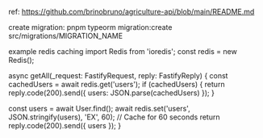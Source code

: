 ref: https://github.com/brinobruno/agriculture-api/blob/main/README.md

create migration:
pnpm typeorm migration:create src/migrations/MIGRATION_NAME

example redis caching
import Redis from 'ioredis';
const redis = new Redis();

async getAll(_request: FastifyRequest, reply: FastifyReply) {
  const cachedUsers = await redis.get('users');
  if (cachedUsers) {
    return reply.code(200).send({ users: JSON.parse(cachedUsers) });
  }

  const users = await User.find();
  await redis.set('users', JSON.stringify(users), 'EX', 60); // Cache for 60 seconds
  return reply.code(200).send({ users });
}